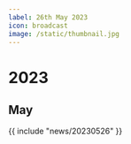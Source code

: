 ```yaml
---
label: 26th May 2023
icon: broadcast
image: /static/thumbnail.jpg
---
```


# 2023
## May

{{ include "news/20230526" }}